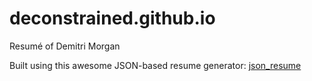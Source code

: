 deconstrained.github.io
=======================

Resumé of Demitri Morgan

Built using this awesome JSON-based resume generator: [json_resume](https://github.com/prat0318/json_resume)
